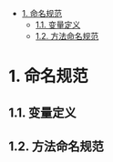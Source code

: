 

<!-- TOC -->

- [1. 命名规范](#1-命名规范)
    - [1.1. 变量定义](#11-变量定义)
    - [1.2. 方法命名规范](#12-方法命名规范)

<!-- /TOC -->


# 1. 命名规范
## 1.1. 变量定义  

## 1.2. 方法命名规范
<!-- 

https://blog.csdn.net/csdn_life18/article/details/126335556
-->

